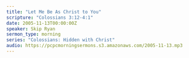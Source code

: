 ```yaml
---
title: "Let Me Be As Christ to You"
scripture: "Colossians 3:12-4:1"
date: 2005-11-13T00:00:00Z
speaker: Skip Ryan
sermon_type: morning
series: "Colossians: Hidden with Christ"
audio: https://pcpcmorningsermons.s3.amazonaws.com/2005-11-13.mp3 
---
```



